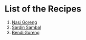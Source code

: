 # List of the Recipes 

1. [Nasi Goreng](https://github.com/lol4291/my-recipes/tree/main/Nasi%20Goreng)
2. [Sardin Sambal](https://github.com/lol4291/my-recipes/tree/main/Sardin%20Sambal)
3. [Bendi Goreng]()

